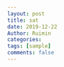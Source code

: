 ```yaml
---
layout: post
title: sat
date: 2019-12-22
Author: Ruimin
categories: 
tags: [sample]
comments: false
---
```



